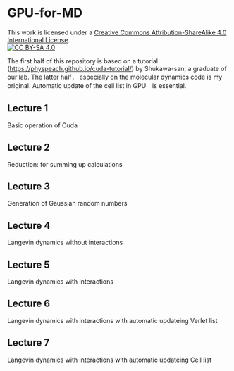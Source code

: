 # GPU-for-MD <br>
This work is licensed under a
[Creative Commons Attribution-ShareAlike 4.0 International License][cc-by-sa].<br>
[![CC BY-SA 4.0][cc-by-sa-image]][cc-by-sa]

[cc-by-sa]: http://creativecommons.org/licenses/by-sa/4.0/
[cc-by-sa-image]: https://licensebuttons.net/l/by-sa/4.0/88x31.png
[cc-by-sa-shield]: https://img.shields.io/badge/License-CC%20BY--SA%204.0-lightgrey.svg

The first half of this repository is based on a tutorial (https://physpeach.github.io/cuda-tutorial/) by Shukawa-san, a graduate of our lab. 
The latter half， especially on the molecular dynamics code is my original. Automatic update of the cell list in GPU　is essential.

## Lecture 1 <br>
Basic operation of Cuda 
## Lecture 2 <br>
Reduction: for summing up calculations
## Lecture 3 <br>
Generation of Gaussian random numbers
## Lecture 4 <br>
Langevin dynamics without interactions
## Lecture 5 <br>
Langevin dynamics with interactions
## Lecture 6 <br>
Langevin dynamics with interactions with automatic updateing Verlet list 
## Lecture 7 <br>
Langevin dynamics with interactions with automatic updateing Cell list 
